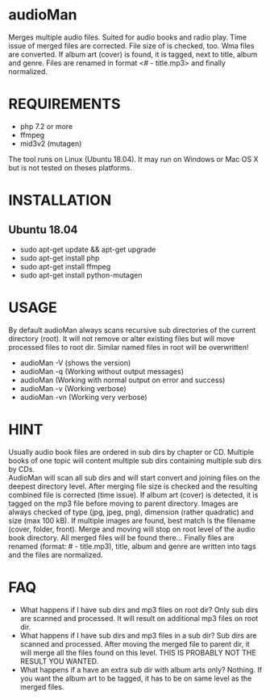 audioMan 
========

Merges multiple audio files. Suited for audio books and radio play.
Time issue of merged files are corrected. File size of is checked, too.
Wma files are converted. If album art (cover) is found, it is tagged, next to title, album and genre.
Files are renamed in format <# - title.mp3> and finally normalized.


REQUIREMENTS
============
* php 7.2 or more
* ffmpeg
* mid3v2 (mutagen)

The tool runs on Linux (Ubuntu 18.04). It may run on Windows or Mac OS X but is not tested on theses platforms.


INSTALLATION
============

Ubuntu 18.04
------------

* sudo apt-get update && apt-get upgrade
* sudo apt-get install php
* sudo apt-get install ffmpeg
* sudo apt-get install python-mutagen


USAGE
=====
By default audioMan always scans recursive sub directories of the current directory (root).
It will not remove or alter existing files but will move processed files to root dir. Similar named files in root
will be overwritten!      

* audioMan -V  (shows the version)
* audioMan -q  (Working without output messages)
* audioMan     (Working with normal output on error and success)
* audioMan -v  (Working verbose)
* audioMan -vn  (Working very verbose)    


HINT
====

Usually audio book files are ordered in sub dirs by chapter or CD. Multiple books of one topic will content multiple
sub dirs containing multiple sub dirs by CDs.   
AudioMan will scan all sub dirs and will start convert and joining files on the deepest directory level. After merging
file size is checked and the resulting combined file is corrected (time issue). If album art (cover) is detected, it is
tagged on the mp3 file before moving to parent directory. Images are always checked of type (jpg, jpeg, png), dimension 
(rather quadratic) and size (max 100 kB). If multiple images are found, best match is the filename (cover, folder, front).
Merge and moving will stop on root level of the audio book directory. All merged files will be found there... 
Finally files are renamed (format: # - title.mp3), title, album and genre are written into tags and the files are normalized.


FAQ
===

* What happens if I have sub dirs and mp3 files on root dir?
   Only sub dirs are scanned and processed. It will result on additional mp3 files on root dir.
* What happens if I have sub dirs and mp3 files in a sub dir?
   Sub dirs are scanned and processed. After moving the merged file to parent dir, it will merge all the files found on
   this level. THIS IS PROBABLY NOT THE RESULT YOU WANTED.
* What happens if a have an extra sub dir with album arts only?
   Nothing. If you want the album art to be tagged, it has to be on same level as the merged files.
        